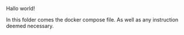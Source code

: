 Hallo world!

In this folder comes the docker compose file. As well as any instruction deemed necessary.
